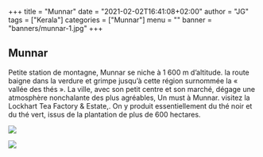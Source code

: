 
+++
title = "Munnar"
date = "2021-02-02T16:41:08+02:00"
author = "JG"
tags = ["Kerala"]
categories = ["Munnar"]
menu = ""
banner = "banners/munnar-1.jpg"
+++

 

## Munnar
Petite station de montagne, Munnar se niche à 1 600 m d’altitude. la route baigne dans la verdure et grimpe jusqu’à cette région surnommée la « vallée des thés ».
La ville, avec son petit centre et son marché, dégage une atmosphère nonchalante des plus agréables, 
Un must à Munnar. visitez la Lockhart Tea Factory & Estate,. On y produit essentiellement du thé noir et du thé vert, issus de la plantation de plus de 600 hectares.


 ![  ](/banners/munnar-2.jpg "")  
 
  ![  ](/banners/munnar-3.jpg "")
